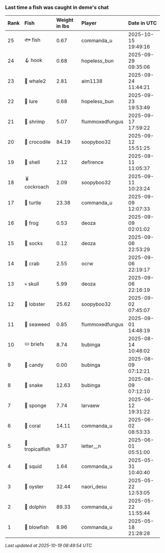 ### Last time a fish was caught in deme's chat

| Rank | Fish            | Weight in lbs | Player          | Date in UTC         |
|:-----|:----------------|:--------------|:----------------|:--------------------|
| 25   | 🐟 fish         | 0.67          | commanda_u      | 2025-10-15 19:49:16 |
| 24   | 🪝 hook         | 0.68          | hopeless_bun    | 2025-09-29 09:35:06 |
| 23   | 🐋 whale2       | 2.81          | aim1138         | 2025-09-24 11:44:21 |
| 22   | 🎏 lure         | 0.68          | hopeless_bun    | 2025-09-23 19:53:49 |
| 21   | 🦐 shrimp       | 5.07          | flummoxedfungus | 2025-09-17 17:59:22 |
| 20   | 🐊 crocodile    | 84.19         | soopyboo32      | 2025-09-12 15:51:25 |
| 19   | 🐚 shell        | 2.12          | defirence       | 2025-09-11 11:05:37 |
| 18   | 🪳 cockroach    | 2.09          | soopyboo32      | 2025-09-11 10:23:24 |
| 17   | 🐢 turtle       | 23.38         | commanda_u      | 2025-09-09 12:07:33 |
| 16   | 🐸 frog         | 0.53          | deoza           | 2025-09-09 02:01:02 |
| 15   | 🧦 socks        | 0.12          | deoza           | 2025-09-06 22:53:29 |
| 14   | 🦀 crab         | 2.55          | ocrw            | 2025-09-06 22:19:17 |
| 13   | 💀 skull        | 5.99          | deoza           | 2025-09-06 22:16:19 |
| 12   | 🦞 lobster      | 25.62         | soopyboo32      | 2025-09-02 07:45:07 |
| 11   | 🌿 seaweed      | 0.85          | flummoxedfungus | 2025-09-01 14:48:19 |
| 10   | 🩲 briefs       | 8.74          | bubinga         | 2025-08-14 10:48:02 |
| 9    | 🍬 candy        | 0.00          | bubinga         | 2025-08-09 07:12:21 |
| 8    | 🐍 snake        | 12.63         | bubinga         | 2025-08-09 07:12:10 |
| 7    | 🧽 sponge       | 7.74          | larvaew         | 2025-06-12 19:31:22 |
| 6    | 🪸 coral        | 14.11         | commanda_u      | 2025-06-02 08:53:33 |
| 5    | 🐠 tropicalfish | 9.37          | letter__n       | 2025-06-01 05:51:00 |
| 4    | 🦑 squid        | 1.64          | commanda_u      | 2025-05-31 10:40:40 |
| 3    | 🦪 oyster       | 32.44         | naori_desu      | 2025-05-22 12:53:05 |
| 2    | 🐬 dolphin      | 89.33         | commanda_u      | 2025-05-22 11:55:44 |
| 1    | 🐡 blowfish     | 8.96          | commanda_u      | 2025-05-18 21:28:28 |

_Last updated at 2025-10-19 08:49:54 UTC_